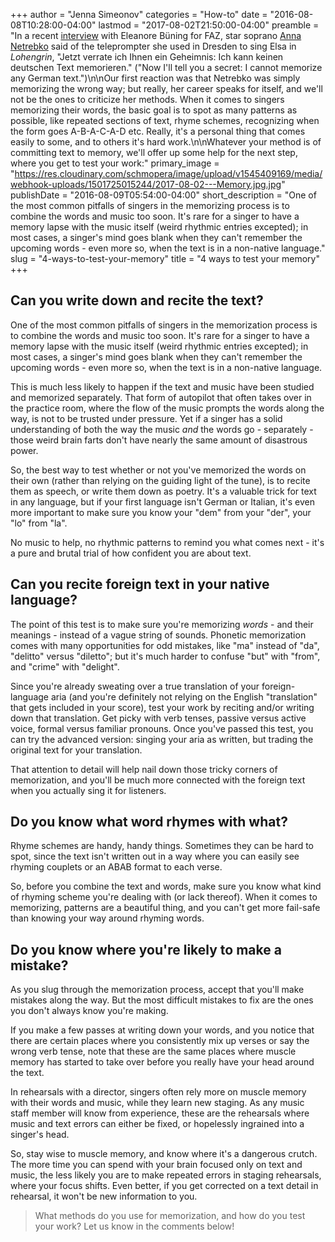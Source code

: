 +++
author = "Jenna Simeonov"
categories = "How-to"
date = "2016-08-08T10:28:00-04:00"
lastmod = "2017-08-02T21:50:00-04:00"
preamble = "In a recent [interview](http://www.faz.net/aktuell/feuilleton/buehne-und-konzert/russische-opernsaengerin-anna-netrebko-im-interview-14374153.html) with Eleanore Büning for FAZ, star soprano [Anna Netrebko](/scene/people/anna-netrebko/) said of the teleprompter she used in Dresden to sing Elsa in *Lohengrin*, \"Jetzt verrate ich Ihnen ein Geheimnis: Ich kann keinen deutschen Text memorieren.\" (\"Now I'll tell you a secret: I cannot memorize any German text.\")\n\nOur first reaction was that Netrebko was simply memorizing the wrong way; but really, her career speaks for itself, and we'll not be the ones to criticize her methods. When it comes to singers memorizing their words, the basic goal is to spot as many patterns as possible, like repeated sections of text, rhyme schemes, recognizing when the form goes A-B-A-C-A-D etc. Really, it's a personal thing that comes easily to some, and to others it's hard work.\n\nWhatever your method is of committing text to memory, we'll offer up some help for the next step, where you get to test your work:"
primary_image = "https://res.cloudinary.com/schmopera/image/upload/v1545409169/media/webhook-uploads/1501725015244/2017-08-02---Memory.jpg.jpg"
publishDate = "2016-08-09T05:54:00-04:00"
short_description = "One of the most common pitfalls of singers in the memorizing process is to combine the words and music too soon. It&#039;s rare for a singer to have a memory lapse with the music itself (weird rhythmic entries excepted); in most cases, a singer&#039;s mind goes blank when they can&#039;t remember the upcoming words - even more so, when the text is in a non-native language."
slug = "4-ways-to-test-your-memory"
title = "4 ways to test your memory"
+++

## Can you write down and recite the text?

One of the most common pitfalls of singers in the memorization process is to combine the words and music too soon. It's rare for a singer to have a memory lapse with the music itself (weird rhythmic entries excepted); in most cases, a singer's mind goes blank when they can't remember the upcoming words - even more so, when the text is in a non-native language.

This is much less likely to happen if the text and music have been studied and memorized separately. That form of autopilot that often takes over in the practice room, where the flow of the music prompts the words along the way, is not to be trusted under pressure. Yet if a singer has a solid understanding of both the way the music *and* the words go - separately - those weird brain farts don't have nearly the same amount of disastrous power.

So, the best way to test whether or not you've memorized the words on their own (rather than relying on the guiding light of the tune), is to recite them as speech, or write them down as poetry. It's a valuable trick for text in any language, but if your first language isn't German or Italian, it's even more important to make sure you know your "dem" from your "der", your "lo" from "la". 

No music to help, no rhythmic patterns to remind you what comes next - it's a pure and brutal trial of how confident you are about text.

## Can you recite foreign text in your native language?

The point of this test is to make sure you're memorizing *words* - and their meanings - instead of a vague string of sounds. Phonetic memorization comes with many opportunities for odd mistakes, like "ma" instead of "da", "delitto" versus "diletto"; but it's much harder to confuse "but" with "from", and "crime" with "delight".

Since you're already sweating over a true translation of your foreign-language aria (and you're definitely not relying on the English "translation" that gets included in your score), test your work by reciting and/or writing down that translation. Get picky with verb tenses, passive versus active voice, formal versus familiar pronouns. Once you've passed this test, you can try the advanced version: singing your aria as written, but trading the original text for your translation.

That attention to detail will help nail down those tricky corners of memorization, and you'll be much more connected with the foreign text when you actually sing it for listeners.

## Do you know what word rhymes with what?

Rhyme schemes are handy, handy things. Sometimes they can be hard to spot, since the text isn't written out in a way where you can easily see rhyming couplets or an ABAB format to each verse.

So, before you combine the text and words, make sure you know what kind of rhyming scheme you're dealing with (or lack thereof). When it comes to memorizing, patterns are a beautiful thing, and you can't get more fail-safe than knowing your way around rhyming words.

## Do you know where you're likely to make a mistake?

As you slug through the memorization process, accept that you'll make mistakes along the way. But the most difficult mistakes to fix are the ones you don't always know you're making. 

If you make a few passes at writing down your words, and you notice that there are certain places where you consistently mix up verses or say the wrong verb tense,  note that these are the same places where muscle memory has started to take over before you really have your head around the text.

In rehearsals with a director, singers often rely more on muscle memory with their words and music, while they learn new staging. As any music staff member will know from experience, these are the rehearsals where music and text errors can either be fixed, or hopelessly ingrained into a singer's head.

So, stay wise to muscle memory, and know where it's a dangerous crutch. The more time you can spend with your brain focused only on text and music, the less likely you are to make repeated errors in staging rehearsals, where your focus shifts. Even better, if you get corrected on a text detail in rehearsal, it won't be new information to you.

>What methods do you use for memorization, and how do you test your work? Let us know in the comments below!
